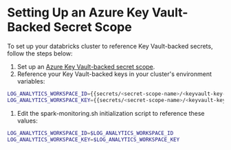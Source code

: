 # Setting Up an Azure Key Vault-Backed Secret Scope

To set up your databricks cluster to reference Key Vault-backed secrets,
follow the steps below:

1. Set up an [Azure Key Vault-backed secret scope](https://docs.microsoft.com/en-us/azure/databricks/security/secrets/secret-scopes#--create-an-azure-key-vault-backed-secret-scope).
1. Reference your Key Vault-backed keys in your cluster's environment variables:

```sh
LOG_ANALYTICS_WORKSPACE_ID={{secrets/<secret-scope-name>/<keyvault-key-name>}}
LOG_ANALYTICS_WORKSPACE_KEY={{secrets/<secret-scope-name>/<keyvault-key-name>}}
```

1. Edit the spark-monitoring.sh initialization script to reference these values:

```sh
LOG_ANALYTICS_WORKSPACE_ID=$LOG_ANALYTICS_WORKSPACE_ID
LOG_ANALYTICS_WORKSPACE_KEY=$LOG_ANALYTICS_WORKSPACE_KEY
```
